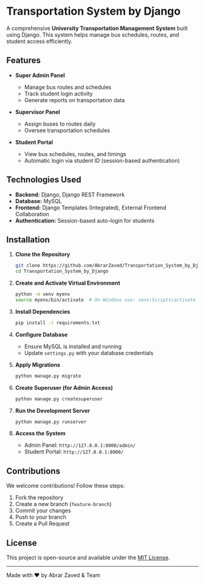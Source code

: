 # Transportation System by Django

A comprehensive **University Transportation Management System** built using Django. This system helps manage bus schedules, routes, and student access efficiently.

## Features

- **Super Admin Panel**
  - Manage bus routes and schedules
  - Track student login activity
  - Generate reports on transportation data

- **Supervisor Panel**
  - Assign buses to routes daily
  - Oversee transportation schedules

- **Student Portal**
  - View bus schedules, routes, and timings
  - Automatic login via student ID (session-based authentication)

## Technologies Used

- **Backend:** Django, Django REST Framework
- **Database:** MySQL
- **Frontend:** Django Templates (Integrated), External Frontend Collaboration
- **Authentication:** Session-based auto-login for students

## Installation

1. **Clone the Repository**
   ```bash
   git clone https://github.com/AbrarZaved/Transportation_System_by_Django.git
   cd Transportation_System_by_Django
   ```

2. **Create and Activate Virtual Environment**
   ```bash
   python -m venv myenv
   source myenv/bin/activate  # On Windows use: venv\Scripts\activate
   ```

3. **Install Dependencies**
   ```bash
   pip install -r requirements.txt
   ```

4. **Configure Database**
   - Ensure MySQL is installed and running
   - Update `settings.py` with your database credentials
   
5. **Apply Migrations**
   ```bash
   python manage.py migrate
   ```

6. **Create Superuser (for Admin Access)**
   ```bash
   python manage.py createsuperuser
   ```

7. **Run the Development Server**
   ```bash
   python manage.py runserver
   ```

8. **Access the System**
   - Admin Panel: `http://127.0.0.1:8000/admin/`
   - Student Portal: `http://127.0.0.1:8000/`



## Contributions

We welcome contributions! Follow these steps:
1. Fork the repository
2. Create a new branch (`feature-branch`)
3. Commit your changes
4. Push to your branch
5. Create a Pull Request

## License

This project is open-source and available under the [MIT License](LICENSE).

---

Made with ❤️ by Abrar Zaved & Team

